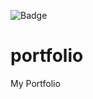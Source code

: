 ![Badge](https://github.com/yukin01/portfolio/workflows/Deploy/badge.svg)

# portfolio
My Portfolio
